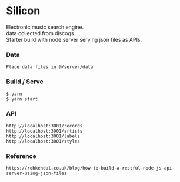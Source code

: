 # Silicon

Electronic music search engine. <br>
data collected from discogs. <br>
Starter build with node server serving json files as APIs.

### Data

```
Place data files in @/server/data
```

### Build / Serve

```
$ yarn
$ yarn start
```

### API 

```
http://localhost:3001/records
http://localhost:3001/artists
http://localhost:3001/labels
http://localhost:3001/styles
```

### Reference

```
https://robkendal.co.uk/blog/how-to-build-a-restful-node-js-api-server-using-json-files
```
